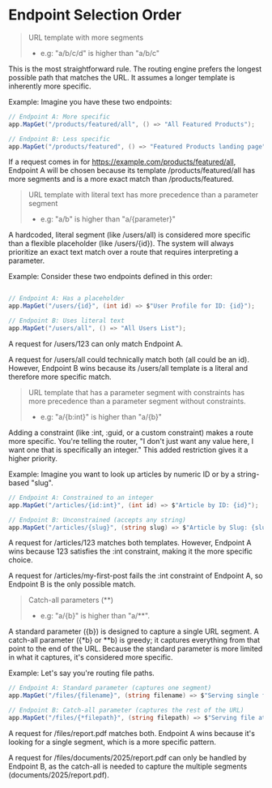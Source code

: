 ﻿# Endpoint Selection Order


> URL template with more segments
> - e.g: "a/b/c/d" is higher than "a/b/c"

This is the most straightforward rule. The routing engine prefers the longest possible path that matches the URL. It assumes a longer template is inherently more specific.

Example:
Imagine you have these two endpoints:

```c#
// Endpoint A: More specific
app.MapGet("/products/featured/all", () => "All Featured Products");

// Endpoint B: Less specific
app.MapGet("/products/featured", () => "Featured Products landing page");
```

If a request comes in for https://example.com/products/featured/all, Endpoint A will be chosen because its template /products/featured/all has more segments and is a more exact match than /products/featured.
    
> URL template with literal text has more precedence than a parameter segment
> - e.g: "a/b" is higher than "a/{parameter}"

A hardcoded, literal segment (like /users/all) is considered more specific than a flexible placeholder (like /users/{id}). The system will always prioritize an exact text match over a route that requires interpreting a parameter.

Example:
Consider these two endpoints defined in this order:

```c#

// Endpoint A: Has a placeholder
app.MapGet("/users/{id}", (int id) => $"User Profile for ID: {id}");

// Endpoint B: Uses literal text
app.MapGet("/users/all", () => "All Users List");
```

A request for /users/123 can only match Endpoint A.

A request for /users/all could technically match both (all could be an id). However, Endpoint B wins because its /users/all template is a literal and therefore more specific match.

> URL template that has a parameter segment with constraints has more precedence than a parameter segment without constraints. 
> - e.g: "a/{b:int}" is higher than "a/{b}"

Adding a constraint (like :int, :guid, or a custom constraint) makes a route more specific. You're telling the router, "I don't just want any value here, I want one that is specifically an integer." This added restriction gives it a higher priority.

Example:
Imagine you want to look up articles by numeric ID or by a string-based "slug".

```c#
// Endpoint A: Constrained to an integer
app.MapGet("/articles/{id:int}", (int id) => $"Article by ID: {id}");

// Endpoint B: Unconstrained (accepts any string)
app.MapGet("/articles/{slug}", (string slug) => $"Article by Slug: {slug}");
```

A request for /articles/123 matches both templates. However, Endpoint A wins because 123 satisfies the :int constraint, making it the more specific choice.

A request for /articles/my-first-post fails the :int constraint of Endpoint A, so Endpoint B is the only possible match.

> Catch-all parameters (**)
> - e.g: "a/{b}" is higher than "a/**".

A standard parameter ({b}) is designed to capture a single URL segment. A catch-all parameter ({*b} or **b) is greedy; it captures everything from that point to the end of the URL. Because the standard parameter is more limited in what it captures, it's considered more specific.

Example:
Let's say you're routing file paths.

```c#
// Endpoint A: Standard parameter (captures one segment)
app.MapGet("/files/{filename}", (string filename) => $"Serving single file: {filename}");

// Endpoint B: Catch-all parameter (captures the rest of the URL)
app.MapGet("/files/{*filepath}", (string filepath) => $"Serving file at path: {filepath}");
```


A request for /files/report.pdf matches both. Endpoint A wins because it's looking for a single segment, which is a more specific pattern.

A request for /files/documents/2025/report.pdf can only be handled by Endpoint B, as the catch-all is needed to capture the multiple segments (documents/2025/report.pdf).